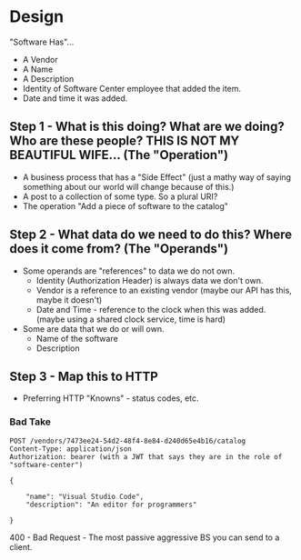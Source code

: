 # Design

"Software Has"...

- A Vendor
- A Name
- A Description
- Identity of Software Center employee that added the item.
- Date and time it was added.

## Step 1 - What is this doing? What are we doing? Who are these people? THIS IS NOT MY BEAUTIFUL WIFE... (The "Operation")
- A business process that has a "Side Effect" (just a mathy way of saying something about our world will change because of this.)
- A post to a collection of some type. So a plural URI?
- The operation "Add a piece of software to the catalog"

## Step 2 - What data do we need to do this? Where does it come from? (The "Operands")

- Some operands are "references" to data we do not own.
    - Identity (Authorization Header) is always data we don't own.
    - Vendor is a reference to an existing vendor (maybe our API has this, maybe it doesn't)
    - Date and Time - reference to the clock when this was added. (maybe using a shared clock service, time is hard)
- Some are data that we do or will own.
    - Name of the software
    - Description


## Step 3 - Map this to HTTP
- Preferring HTTP "Knowns" - status codes, etc.



### Bad Take

```http
POST /vendors/7473ee24-54d2-48f4-8e84-d240d65e4b16/catalog
Content-Type: application/json
Authorization: bearer (with a JWT that says they are in the role of "software-center")

{
 
    "name": "Visual Studio Code",
    "description": "An editor for programmers"
  
}
```
400 - Bad Request
    - The most passive aggressive BS you can send to a client.
